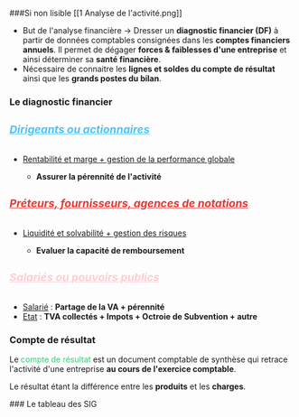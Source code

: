 ###Si non lisible [[1 Analyse de l'activité.png]]

<ul>
    <li>But de l'analyse financière  -&gt; Dresser un <strong>diagnostic financier (DF)</strong> à partir de données comptables consignées dans les <strong>comptes financiers annuels</strong>. Il permet de dégager <strong>forces &amp; faiblesses d'une entreprise</strong> et ainsi déterminer sa <strong>santé financière</strong>.</li>
    <li>Nécessaire de connaitre les <strong>lignes et soldes du compte de résultat</strong> ainsi que les <strong>grands postes du bilan</strong>.</li>
</ul>
<h3>Le diagnostic financier</h3>
<h5 style="color:#4fc3f7; font-size: 1.2rem;"><u>Dirigeants ou actionnaires</u></h5>
<ul>
    <li><u>Rentabilité et marge + gestion de la performance globale</u></li>
    <ul>
        <li><strong>Assurer la pérennité de l'activité</strong></li>
    </ul>
</ul>
<h5 style="color:#e53935; font-size: 1.2rem;"><u>Préteurs, fournisseurs, agences de notations</u></h5>
<ul>
    <li><u>Liquidité et solvabilité + gestion des risques</u></li>
    <ul>
        <li><strong>Evaluer la capacité de remboursement</strong></li>
    </ul>
</ul>
<h5 style="color:#ffcdd2; font-size: 1.2rem;"><u>Salariés ou pouvoirs publics</u></h5>
<ul>
    <li><u>Salarié</u> : <strong>Partage de la VA + pérennité</strong></li>
    <li><u>Etat</u> : <strong>TVA collectés + Impots + Octroie de Subvention + autre</strong></li>
</ul>
<h3>Compte de résultat</h3>
<p>Le <span style="color:#2ecc71">compte de résultat</span> est un document comptable de synthèse qui retrace l'activité d'une entreprise <strong>au cours de l'exercice comptable</strong>.</p>
<p>Le résultat étant la différence entre les <strong>produits</strong> et les <strong>charges</strong>.</p>
### Le tableau des SIG

<html>
	<head>
		<style>
			table,
			th,
			td {
				border: 0px solid black;
				border-collapse: collapse;
			}

			th:first-child,
			td:first-child {
				border-right: 0;
			}
		</style>
	</head>
	<body>
		<table>
			<tr>
				<th></th>
				<th>Elements<span style="visibility: hidden;">aze aze aze</span></th>
				<th>Place dans le CR</th>
			</tr>
			<tr>
				<td rowspan="2">
					<span style="visibility: hidden;">***</span>-
				</td>
				<td rowspan="2">Vente de marchandise <br>Couts d'achat des marchandises vendues </td>
				<td rowspan="2">en produit d'exploitation <br>Achat de marchandise + variation stocks de marchandises </td>
			</tr>
			<tr></tr>
			<tr>
				<th colspan="3">= Marge commerciale </th>
				<td></td>
			</tr>
				<tr>
				<td rowspan="2">
					<br>
					<span style="visibility: hidden;">***</span>+
					<br>
					<span style="visibility: hidden;">***</span>+
				</td>
				<td rowspan="2">Production vendue <br>Production stockée <br>Production immobilisée </td>
				<td rowspan="2"> En produits d'exploitation <br> En produits d'exploitation <br> En produit d'exploitation </td>
			</tr>
			<tr>
			<tr>
				<th colspan="3">= Production de l'Exercice </th>
			</tr>
			<tr>
				<td rowspan="1">
					<span style="visibility: hidden;">***</span>+
					<br>
					<span style="visibility: hidden;">***</span>+
				</td>
				<td rowspan="2"> Marge commerciale <br> Production de l'exercice <br> Consommation en provenance des tiers
				</td>
				<td rowspan =3> <br>  =Achat de MP + Var. Stock de Mp + Autre achat et charges ext
			 </td>
			</tr>
			<tr><tr>
				<th colspan="3"> = Valeur ajoutée </th>
				<td></td>
				</tr>
			<tr>
				<td rowspan="1">
				<br>
					<span style="visibility: hidden;">***</span>+
					<br>
					<span style="visibility: hidden;">***</span>-
					<br>
					<span style="visibility: hidden;">***</span>-
				</td>
				<td rowspan="2"> VA <br> Subvention <br> Impots, taxes <br> Charge de personnel
				</td>
				<td rowspan =3> <br> en produits d'exploitation <br> en charges d'Exploitation <br> = salaire et traitements + charges sociales
			 </td>
			</tr>
			<tr><tr>
				<th colspan="3"> = Excédent brut d'exploitation </th>				<td></td>
				</tr>
			<tr>
				<td rowspan="1">
					<br>
					<span style="visibility: hidden;">***</span>+
					<br>
					<span style="visibility: hidden;">***</span>+
					<br>
					<span style="visibility: hidden;">***</span>-
					<br>
					<span style="visibility: hidden;">***</span>-
				</td>
				<td rowspan="2"> EBE <br> Reprise sur DAP d'Exploi <br> Autre produit d'exploi <br> DAP d'exploitation <br> autres charge d'expl
				</td>
				<td rowspan =3> en produits d'exploitation <br> en produits d'Exploitation <br> en charges d'exploitations <br> en charges d'exploitations
			 </td>
			</tr>
			<tr><tr>
				<th colspan="3"> = Résultat d'Exploitation </th>
				<td></td>
				</tr>
			<tr>
				<td rowspan="1">
					<span style="visibility: hidden;">***</span>+
					<br>
					<span style="visibility: hidden;">***</span>-
					<br>
					<span style="visibility: hidden;">***</span>+/-
				</td>
				<td rowspan="2"> RE <br> Total produit financiers <br> Total charge financiers <br> quotes-parts de résultats sur opérations faites en communs
				</td>
				<td rowspan =3> =Résultat financier <br>=Résultat financier<br> <br>
			 </td>
			</tr>
			<tr><tr>
				<th colspan="3"> = Résultat courant avant impôts (RCAI) </th>
				<td></td>
				</tr>
			<tr>
				<td rowspan="1">
					<span style="visibility: hidden;">***</span>+
					<br>
					<span style="visibility: hidden;">***</span>-
					<br>
					<span style="visibility: hidden;">***</span>-
				</td>
				<td rowspan="2"> RCAI <br> Résultat exceptionnel <br> Impots sur les bénéfices <br> Participation des salariés au résultat 
				</td>
				<td rowspan =3> =Total des produits exceptionnels - total des charges exceptionnels <br><br> <br>
			 </td>
			</tr>
			<tr><tr>
				<th colspan="3">= Résultat Net (RN) </th>				<td></td>
				</tr>
				
		</table>
	</body>
</html>

Composant :
- [[Marge commerciale]]
- [[Production de l'exercice]]
- [[Valeur ajoutée]]
- [[Excédent brut d'exploitation]]
- [[Résultat d'exploitation]]
- [[Résultat courant avant impôts]]
- [[Résultat exceptionnel]]
- [[Résultat Net]]

#### Role des SIG
| Informations                                                                                | SIG                                          |
|---------------------------------------------------------------------------------------------|----------------------------------------------|
| Analyser le résultat                                                                        | [[Excédent brut d'exploitation]], [[Résultat exceptionnel]], [[Résultat courant avant impôts]], [[Résultat d'exploitation]], [[Résultat Net]]                |
| Mesurer la performance des activités d'exploitation et financières                          | [[Résultat courant avant impôts]]                                     |
| Mesurer le résultat des opérations non courantes                                            | [[Résultat exceptionnel]]                                   |
| Mesurer la performance industrielle et commerciale                                          | [[Résultat d'exploitation]]                                |
| Analyser l'activité                                                                         | [[Marge commerciale]], [[production de l'exercice]]  |
| Mesurer la richesse créée par l'entreprise                                                  | [[Valeur Ajoutée]]                               |
| Mesurer le bénéfice ou la perte de l'exercice                                               | [[Excédent brut d'exploitation]], [[Résultat Net]]                                |
| Mesurer la rentabilité économique                                                           | [[8.Résultat d'exploitation.png]]                                      |
| Mesurer la ressource dégagée par l'activité commerciale                                     | [[Marge commerciale   ]]                         |
| Mesurer le poids économique de l'entreprise                                                 | [[Valeur ajoutée]]                                         |
| Mesurer l'ensemble de l'activité de production                                              | [[Production de l'exercice]]                     |
| Mesurer le surplus monétaire potentiel généré par l'activité d'exploitation de l'entrepriee | [[Excédent brut d'exploitation]]                                        |

### Les retraitements
- Permet une **représentation économique plus réaliste et harmonisée** 

####  Les retraitements relatifs au charges de sous-traitance de fabrication

| SIG de la banque de france  |  SIG du Plan comptable générale  |  Retraitements  |
|---|---|---|
|  Production de l'exercice  | = Production de l'exercice  | + subventions d'exploitations - sous-traitance de fabrication   |
|  Valeur ajoutée  | = Valeur ajoutée  |+ Subventions d'exploitations + redevances crédit-bail + personnel extérieur - impôts, taxes et versements assimilés   |
|  Excédent brut d'exploitation | = Excédent brut d'exploitation |  +Redevance crédit-bail - Participation des salariés |
|  Résultat d'exploitation | = Résultat d'exploitation  |  +Charges financières sur crédit-bail - Participation des salariés  |
| Résultat courant avant impôts  | = résultat courant avant impôts  | - participation des salariés  |


### La capacité d'auto-financement
- Pour financer ses besoins, l'entreprise dispose :
	Des **ressources d'origines externes** : Subvention, emprunts, augmentation du capital par apports
	Des **ressources d'origine interne** : La capacité d'autofinancement générée par l'activité de l'entreprise
- Représente **l'excédent de ressources internes** (surplus monétaire potentiel) dégagé par l'ensemble de son activité et qu'**elle peut destiner a son autofinancement**
- Permet :
	- Rémunérer les associés 
	- Renouveler et accroître les investissements
	- Augmenter les fonds de roulement
	- Rembourser les dettes financières
	- Mesure la capacité de développement et l'indépendance financière de l'entreprise
	- Couvrir les pertes probables et risques

####  Calcul de la CAF
Rappel :
- Les charges :
	**Décaissable** : Charge qui entrainent des **dépenses** (achat etc)
	**Non décaissable** : charges **calculées** n'entrainant **pas de dépenses** (Dotations aux amortissements etc)
- Les produits :
	**Encaissables** : Produit qui **génèrent** des **recettes**
	**Non encaissables** : produits calculés qui **génèrent pas de recette**

- La CAF est la **différence** entre les **produits encaissables** et les **charges décaissables** :
	CAF = Produits encaissables - Charges décaissable
	A noter, les produits de cession d'éléments d'actifs sont exclus de la CAF
- Se calcule a l'aide de deux méthodes :
<html>
	<head>
		<style>
			table,
			th,
			td {
				border: 0px solid black;
				border-collapse: collapse;
			}

			th:first-child,
			td:first-child {
				border-right: 0;
			}
		</style>
	</head>
	<body>
		<table>
		<tr> 
		<th colspan='2'> Methode soustractive </th> 
		</tr>
			<tr>
				<th></th>
				<th>Elements<span style="visibility: hidden;">aze aze aze</span></th>
			</tr>
			<tr>
				<td rowspan="1">
				<br>
					<span style="visibility: hidden;">***</span>+
					<br>
					<span style="visibility: hidden;">***</span>
					<br>
					<span style="visibility: hidden;">***</span>-
				</td>
				<td rowspan="2"> EBE <br> Autres produits encaissalbe (sauf produits de cessions d'éléments d'actifs) <br> Autres charges décaissable
				</td>
			</tr>
		</table>
	</body>
</html>

<html>
	<head>
		<style>
			table,
			th,
			td {
				border: 0px solid black;
				border-collapse: collapse;
			}

			th:first-child,
			td:first-child {
				border-right: 0;
			}
		</style>
	</head>
	<body>
		<table>
		<tr> 
		<th colspan='2'> Methode additive </th> 
		</tr>
			<tr>
				<th></th>
				<th>Elements<span style="visibility: hidden;">aze aze aze</span></th>
			</tr>
			<tr>
				<td rowspan="1">
				<br>
					<span style="visibility: hidden;">***</span>+
					<br>
					<span style="visibility: hidden;">***</span>-
					<br>
					<span style="visibility: hidden;">***</span>+/-
				</td>
				<td rowspan="2"> Résultat net de l'exercice <br> Charges non décaissables <br> Produits non encaissables <br> résultat sur cession d'élements d'actifs
				</td>
			</tr>
		</table>
	</body>
</html>
- Le retraitement :
	Capacité d'autofinancement retraitée = CAF PCG + Dotations aux amortissements crédit-bail
- Note : 
	Même si résultat négatif, possible CAF
	Si CAF négative, situation critique
	La part de la CAF a la disposition de l'entreprise est l'autofinancement


### Fond de roulement net global
- Représente une ressource durable - structurelle - mise à la disposition de l'entreprise pour financer ses besoins du cycle d'exploitation ayant un caractère permanent
- Est une marge de sécurité financière destinée à financer une partie de l'actif circulant
- Calcul :
	Par le haut du bilan fonctionnel : Ressources stables - Actif stable.
	Mesure la part de ressources durables consacrée au financement de l'actif circulant
	Par le bas : Actif circulant - Passif circulant. Calcul la part de l'actif circulant non financé par le passif circulant
- Le FRNG 
	Peut être négatif
	Ressource d'exploitation - besoin d'exploitation peut dégager des ressources à la place du BFR


| Variation                                    | Origines                                            | Effets                                                                                                   |
|----------------------------------------------|-----------------------------------------------------|----------------------------------------------------------------------------------------------------------|
| Augmentation du fond de roulement net global | + Ressources durables<br>- Emploi stables           | Améliorer de la situation fin si augmentation du FRNG ne provient pas que de l'endettement LT            |
| Diminution du FRNG                           | + Emplois stables<br>- Ressources durables          | Diminution de la marge de sécurité pouvant être la conséquence de financement d'investissement rentables |
| FRNG inchangé                                | Stabilité des ressources durables et actifs stables | Stagnation temporaire de l'entreprise; Ralentissement prolongé de la croissance.                         |

	#### BFR
